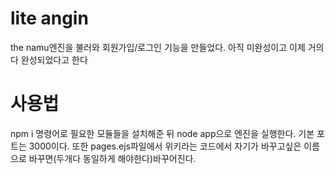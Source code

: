 # lite angin
the namu엔진을 불러와 회원가입/로그인 기능을 만들었다.
아직 미완성이고 이제 거의다 완성되었다고 한다
# 사용법
npm i 명령어로 필요한 모듈들을 설치해준 뒤 node app으로 엔진을 실행한다. 기본 포트는 3000이다.
또한 pages.ejs파일에서 위키라는 코드에서 자기가 바꾸고싶은 이름으로 바꾸면(두개다 동일하게 해야한다)바꾸어진다.
